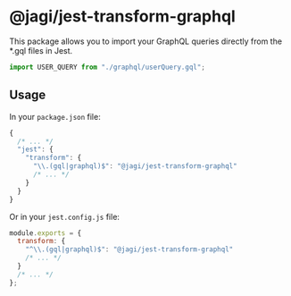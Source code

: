 # @jagi/jest-transform-graphql

This package allows you to import your GraphQL queries directly from the \*.gql files in Jest.

```js
import USER_QUERY from "./graphql/userQuery.gql";
```

## Usage

In your `package.json` file:

```js
{
  /* ... */
  "jest": {
    "transform": {
      "\\.(gql|graphql)$": "@jagi/jest-transform-graphql"
      /* ... */
    }
  }
}
```

Or in your `jest.config.js` file:

```js
module.exports = {
  transform: {
    "^\\.(gql|graphql)$": "@jagi/jest-transform-graphql"
    /* ... */
  }
  /* ... */
};
```
